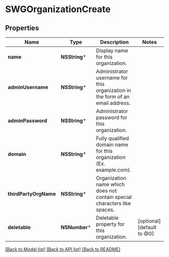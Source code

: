 # SWGOrganizationCreate

## Properties
Name | Type | Description | Notes
------------ | ------------- | ------------- | -------------
**name** | **NSString*** | Display name for this organization. | 
**adminUsername** | **NSString*** | Administrator username for this organization in the form of an email address. | 
**adminPassword** | **NSString*** | Administrator password for this organization. | 
**domain** | **NSString*** | Fully qualified domain name for this organization (Ex. example.com). | 
**thirdPartyOrgName** | **NSString*** | Organization name which does not contain special characters like spaces. | 
**deletable** | **NSNumber*** | Deletable property for this organization. | [optional] [default to @0]

[[Back to Model list]](../README.md#documentation-for-models) [[Back to API list]](../README.md#documentation-for-api-endpoints) [[Back to README]](../README.md)


